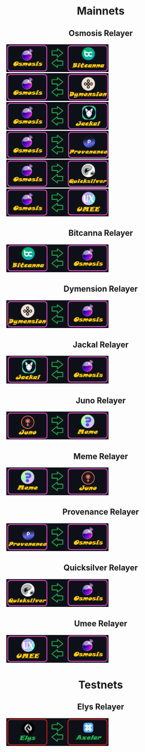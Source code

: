 <h1 align="center"> Mainnets </h1>

<h2 align="center"> Osmosis Relayer </h2>

[<img src='https://github.com/111STAVR111/ibc_logo/blob/main/Osmosis%20-%20Bitcanna.png?raw=true' height='74'>](https://github.com/obajay/IBC_Relayers)                [<img src='https://github.com/111STAVR111/ibc_logo/blob/main/Osmosis%20-%20Dymension.png?raw=true' height='74'>](https://github.com/obajay/IBC_Relayers)                [<img src='https://github.com/111STAVR111/ibc_logo/blob/main/Osmosis%20-%20jackal.png?raw=true' height='74'>](https://github.com/obajay/IBC_Relayers)[<img src='https://github.com/111STAVR111/ibc_logo/blob/main/Osmosis%20-%20Provenance.png?raw=true' height='74'>](https://github.com/obajay/IBC_Relayers)                [<img src='https://github.com/111STAVR111/ibc_logo/blob/main/Osmosis%20-%20Quicksilver.png?raw=true' height='74'>](https://github.com/obajay/IBC_Relayers)                [<img src='https://github.com/111STAVR111/ibc_logo/blob/main/Osmosis%20-%20Umee.png?raw=true' height='74'>](https://github.com/obajay/IBC_Relayers)

<h2 align="center"> Bitcanna Relayer </h2>

[<img src='https://github.com/111STAVR111/ibc_logo/blob/main/Bicanna%20-%20%20Osmosis.png?raw=true' height='74'>](https://github.com/obajay/IBC_Relayers)

<h2 align="center"> Dymension Relayer </h2>

[<img src='https://github.com/111STAVR111/ibc_logo/blob/main/Dymension%20-%20Osmosis.png?raw=true' height='74'>](https://github.com/obajay/IBC_Relayers)

<h2 align="center"> Jackal Relayer </h2>

[<img src='https://github.com/111STAVR111/ibc_logo/blob/main/Jackal%20-%20Osmosis.png?raw=true' height='74'>](https://github.com/obajay/IBC_Relayers)

<h2 align="center"> Juno Relayer </h2>

[<img src='https://github.com/111STAVR111/ibc_logo/blob/main/Juno%20-Meme.png?raw=true' height='74'>](https://github.com/obajay/IBC_Relayers)

<h2 align="center"> Meme Relayer </h2>

[<img src='https://github.com/111STAVR111/ibc_logo/blob/main/Meme%20-%20Juno.png?raw=true' height='74'>](https://github.com/obajay/IBC_Relayers)

<h2 align="center"> Provenance Relayer </h2>

[<img src='https://github.com/111STAVR111/ibc_logo/blob/main/Provenance%20-%20Osmosis.png?raw=true' height='74'>](https://github.com/obajay/IBC_Relayers)

<h2 align="center"> Quicksilver Relayer </h2>

[<img src='https://github.com/111STAVR111/ibc_logo/blob/main/Quicksilver%20-%20Osmosis.png?raw=true' height='74'>](https://github.com/obajay/IBC_Relayers)

<h2 align="center"> Umee Relayer </h2>

[<img src='https://github.com/111STAVR111/ibc_logo/blob/main/Umee%20-Osmosis.png?raw=true' height='74'>](https://github.com/obajay/IBC_Relayers)

<h1 align="center"> Testnets </h1>

<h2 align="center"> Elys Relayer </h2>

[<img src='https://github.com/111STAVR111/ibc_logo/blob/main/Elys%20-%20Axelar.png?raw=true' height='74'>](https://github.com/obajay/IBC_Relayers)
